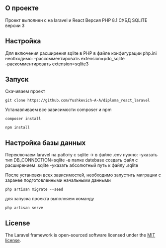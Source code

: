 

## О проекте

Проект выполнен с на laravel и React
Версия PHP 8.1
СУБД SQLITE версии 3

## Настройка 

Для включения расширения sqlite в PHP в файле конфигурации php.ini  необходимо:
-раскомментировать extension=pdo_sqlite
-раскомментировать extension=sqlite3

## Запуск

Скачиваем проект

    git clone https://github.com/Yushkevich-A-A/diploma_react_laravel

Устанавливаем все зависимости composer и npm

    composer install

    npm install

## Настройка базы данных

Переключаем laravel на работу с sqlite ->
    в файле .env нужно: 
        -указать тип DB_CONNECTION=sqlite
        -в папке datebase создать файл с расширением .sqlite
        -указать абсолютный путь к файлу .sqlite


После установки всех зависимостей, необходимо запустить миграции с заранее подготовленными начальными данными

    php artisan migrate --seed

для запуска проекта выполняем команду 

    php artisan serve


## License

The Laravel framework is open-sourced software licensed under the [MIT license](https://opensource.org/licenses/MIT).
